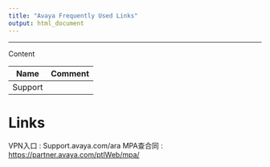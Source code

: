 ```yaml
---
title: "Avaya Frequently Used Links"
output: html_document
---
```


**********************

Content    

| Name | Comment |
| :---: | :---|
| Support |  |



# Links

VPN入口	: Support.avaya.com/ara
MPA查合同 : https://partner.avaya.com/ptlWeb/mpa/
















